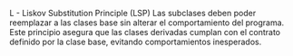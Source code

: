 L - Liskov Substitution Principle (LSP)
Las subclases deben poder reemplazar a las clases base sin alterar el comportamiento del programa.
Este principio asegura que las clases derivadas cumplan con el contrato definido por la clase base, evitando comportamientos inesperados.
